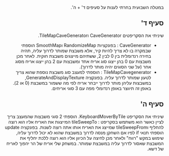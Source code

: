 <div dir='rtl' lang='he'>
  
  במטלה השבועית בחרתי לענות על סעיפים ד' + ה'.
  
  ## סעיף ד'
  שיניתי את הסקריפטים CaveGenerator וTileMapCaveGenerator.
  * CaveGenerator : בפונקציות RandomizeMap וSmoothMap הוספתי שבמקרה בו לא צריך להיות קיר, אלא משבצת שמותר לדרוך עליה, תהיה בחירה רנדומלית בין 0 לבין 2, ששתיהם מייצגים משבצת חוקית. לאחר מכן משבצות עם 0 בהן ייצגו סוג אריח אחד ומשבצות עם 2 בהן ייצגו אריח מסוג אחר (על שני הסוגים יהיה מותר לדרוך).
  * TileMapCavegenerator : הוספתי למעצב סוג משבצת נוספת שהוא צריך לטעון שמותר לדרוך עליה. בפונקציה GenerateAndDisplayTexture, במשבצות עליהן מותר לדרוך ייבחר אריח לפי מה ששמור במשבצת (0 או 2). באופן זה תיווצר באופן רנדומלי מפה עם 3 סוגי אריחים.
  
  ## סעיף ה'
  שיניתי את הסקריפט KeyboardMoverByTile.
  הוספתי 2 סוגי משבצות שהמעצב צריך לציין כאשר הוא משתמש בסקריפט : tileSweepTo המייצגת את האריח אליו הוא רוצה להחליף וtileSweepFrom שמייצג את האריח אותו אתה רוצה לשנות.
  בפונקציה update הוספתי תנאי if לפיו אם השחקן מנסה לדרוך במשבצת שהוא לא יכול לדרוך עליה, שימוש במקש "רווח" ולאחר מכן לחיצה על הכיוון אליו הוא רוצה ללכת יחליף את המשבצת שאסור לדרוך עליה במשבצת שמותר. במשחק שלי אריח של הר יהפוך לאריח של דשא.
  
  
  </div>

